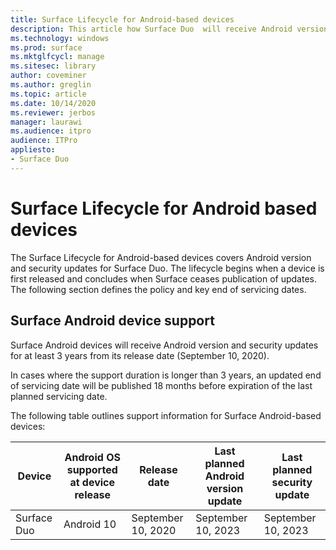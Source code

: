 ```yaml
---
title: Surface Lifecycle for Android-based devices
description: This article how Surface Duo  will receive Android version and security updates for at least 3 years from its release date.
ms.technology: windows
ms.prod: surface
ms.mktglfcycl: manage
ms.sitesec: library
author: coveminer
ms.author: greglin
ms.topic: article
ms.date: 10/14/2020
ms.reviewer: jerbos
manager: laurawi
ms.audience: itpro
audience: ITPro
appliesto: 
- Surface Duo
---
```


# Surface Lifecycle for Android based devices

The Surface Lifecycle for Android-based devices covers Android version and security updates for Surface Duo. The lifecycle begins when a device is first released and concludes when Surface ceases publication of updates. The following section defines the policy and key end of servicing dates.
 
## Surface Android device support 

Surface Android devices will receive Android version and security updates for at least 3 years from its release date (September 10, 2020).
 
In cases where the support duration is longer than 3 years, an updated end of servicing date will be published 18 months before expiration of the last planned servicing date.
 
The following table outlines support information for Surface Android-based devices:
 

| Device  | Android OS supported at device release | Release date   | Last planned Android version update | Last planned security update |
| ----------- | ------------------------------------------ | ------------------ | --------------------------------------- | -------------------------------- |
| Surface Duo | Android 10                                 | September 10, 2020 | September 10, 2023                      | September 10, 2023               |

 

